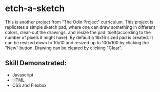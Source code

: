 # etch-a-sketch
This is another project from "The Odin Project" curriculum. This project is replicates a simple sketch pad, where one can draw something in different colors, clear-out the drawings, and resize the pad itself(according to the number of pixels it might have).
By default a 16x16 sized pad is created. It can be resized down to 10x10 and resized up to 100x100 by clicking the "New" button. Drawing can be cleared by clicking "Clear".

## Skill Demonstrated:
 - Javascript
 - HTML
 - CSS and Flexbox